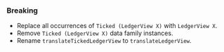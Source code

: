 <!--
A new scriv changelog fragment.

Uncomment the section that is right (remove the HTML comment wrapper).
-->

<!--
### Patch

- A bullet item for the Patch category.

-->
<!--
### Non-Breaking

- A bullet item for the Non-Breaking category.

-->
### Breaking

- Replace all occurrences of `Ticked (LedgerView X)` with `LedgerView X`.
- Remove `Ticked (LedgerView X)` data family instances.
- Rename `translateTickedLedgerView` to `translateLedgerView`.
